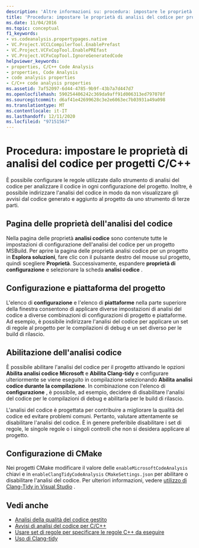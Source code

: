 ```yaml
---
description: 'Altre informazioni su: procedura: impostare le proprietà di analisi del codice per i progetti C/C++'
title: 'Procedura: impostare le proprietà di analisi del codice per progetti C/C++'
ms.date: 11/04/2016
ms.topic: conceptual
f1_keywords:
- vs.codeanalysis.propertypages.native
- VC.Project.VCCLCompilerTool.EnablePrefast
- VC.Project.VCFxCopTool.EnablePREfast
- VC.Project.VCFxCopTool.IgnoreGeneratedCode
helpviewer_keywords:
- properties, C/C++ Code Analysis
- properties, Code Analysis
- code analysis properties
- C/C++ code analysis properties
ms.assetid: 7af52097-6d44-4785-9b9f-43b7a7d447d7
ms.openlocfilehash: 590254406242c369da9aff91d006313ed797078f
ms.sourcegitcommit: d6af41e42699628c3e2e6063ec7b03931a49a098
ms.translationtype: MT
ms.contentlocale: it-IT
ms.lasthandoff: 12/11/2020
ms.locfileid: "97151567"
---
```

# <a name="how-to-set-code-analysis-properties-for-cc-projects"></a>Procedura: impostare le proprietà di analisi del codice per progetti C/C++

È possibile configurare le regole utilizzate dallo strumento di analisi del codice per analizzare il codice in ogni configurazione del progetto. Inoltre, è possibile indirizzare l'analisi del codice in modo da non visualizzare gli avvisi dal codice generato e aggiunto al progetto da uno strumento di terze parti.

## <a name="code-analysis-property-page"></a>Pagina delle proprietà dell'analisi del codice

Nella pagina delle proprietà **analisi codice** sono contenute tutte le impostazioni di configurazione dell'analisi del codice per un progetto MSBuild. Per aprire la pagina delle proprietà analisi codice per un progetto in **Esplora soluzioni**, fare clic con il pulsante destro del mouse sul progetto, quindi scegliere **Proprietà**. Successivamente, espandere **proprietà di configurazione** e selezionare la scheda **analisi codice** .

## <a name="project-configuration-and-platform"></a>Configurazione e piattaforma del progetto

L'elenco di **configurazione** e l'elenco di **piattaforme** nella parte superiore della finestra consentono di applicare diverse impostazioni di analisi del codice a diverse combinazioni di configurazioni di progetto e piattaforme. Ad esempio, è possibile indirizzare l'analisi del codice per applicare un set di regole al progetto per le compilazioni di debug e un set diverso per le build di rilascio.

## <a name="enabling-code-analysis"></a>Abilitazione dell'analisi codice

È possibile abilitare l'analisi del codice per il progetto attivando le opzioni **Abilita analisi codice Microsoft** e **Abilita Clang-tidy** e configurare ulteriormente se viene eseguito in compilazione selezionando **Abilita analisi codice durante la compilazione**. In combinazione con l'elenco di **configurazione** , è possibile, ad esempio, decidere di disabilitare l'analisi del codice per le compilazioni di debug e abilitarla per le build di rilascio.

L'analisi del codice è progettata per contribuire a migliorare la qualità del codice ed evitare problemi comuni. Pertanto, valutare attentamente se disabilitare l'analisi del codice. È in genere preferibile disabilitare i set di regole, le singole regole o i singoli controlli che non si desidera applicare al progetto.

## <a name="cmake-configuration"></a>Configurazione di CMake

Nei progetti CMake modificare il valore delle `enableMicrosoftCodeAnalysis` chiavi e in `enableClangTidyCodeAnalysis` `CMakeSettings.json` per abilitare o disabilitare l'analisi del codice. Per ulteriori informazioni, vedere [utilizzo di Clang-Tidy in Visual Studio](../code-quality/clang-tidy.md) .

## <a name="see-also"></a>Vedi anche

- [Analisi della qualità del codice gestito](/visualstudio/code-quality/code-analysis-for-managed-code-overview)
- [Avvisi di analisi del codice per C/C++](../code-quality/code-analysis-for-c-cpp-warnings.md)
- [Usare set di regole per specificare le regole C++ da eseguire](using-rule-sets-to-specify-the-cpp-rules-to-run.md)
- [Uso di Clang-tidy](../code-quality/clang-tidy.md)
